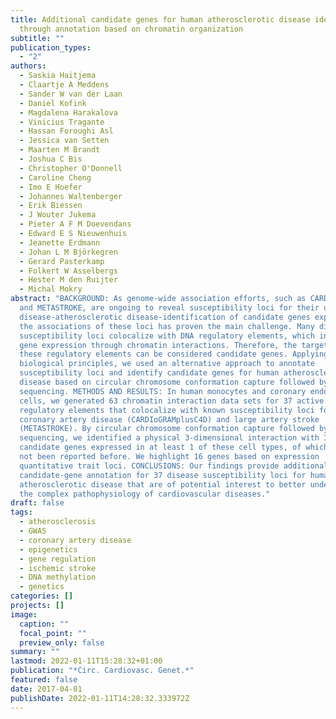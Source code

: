 ```yaml
---
title: Additional candidate genes for human atherosclerotic disease identified
  through annotation based on chromatin organization
subtitle: ""
publication_types:
  - "2"
authors:
  - Saskia Haitjema
  - Claartje A Meddens
  - Sander W van der Laan
  - Daniel Kofink
  - Magdalena Harakalova
  - Vinicius Tragante
  - Hassan Foroughi Asl
  - Jessica van Setten
  - Maarten M Brandt
  - Joshua C Bis
  - Christopher O'Donnell
  - Caroline Cheng
  - Imo E Hoefer
  - Johannes Waltenberger
  - Erik Biessen
  - J Wouter Jukema
  - Pieter A F M Doevendans
  - Edward E S Nieuwenhuis
  - Jeanette Erdmann
  - Johan L M Björkegren
  - Gerard Pasterkamp
  - Folkert W Asselbergs
  - Hester M den Ruijter
  - Michal Mokry
abstract: "BACKGROUND: As genome-wide association efforts, such as CARDIoGRAM
  and METASTROKE, are ongoing to reveal susceptibility loci for their underlying
  disease-atherosclerotic disease-identification of candidate genes explaining
  the associations of these loci has proven the main challenge. Many disease
  susceptibility loci colocalize with DNA regulatory elements, which influence
  gene expression through chromatin interactions. Therefore, the target genes of
  these regulatory elements can be considered candidate genes. Applying these
  biological principles, we used an alternative approach to annotate
  susceptibility loci and identify candidate genes for human atherosclerotic
  disease based on circular chromosome conformation capture followed by
  sequencing. METHODS AND RESULTS: In human monocytes and coronary endothelial
  cells, we generated 63 chromatin interaction data sets for 37 active DNA
  regulatory elements that colocalize with known susceptibility loci for
  coronary artery disease (CARDIoGRAMplusC4D) and large artery stroke
  (METASTROKE). By circular chromosome conformation capture followed by
  sequencing, we identified a physical 3-dimensional interaction with 326
  candidate genes expressed in at least 1 of these cell types, of which 294 have
  not been reported before. We highlight 16 genes based on expression
  quantitative trait loci. CONCLUSIONS: Our findings provide additional
  candidate-gene annotation for 37 disease susceptibility loci for human
  atherosclerotic disease that are of potential interest to better understand
  the complex pathophysiology of cardiovascular diseases."
draft: false
tags:
  - atherosclerosis
  - GWAS
  - coronary artery disease
  - epigenetics
  - gene regulation
  - ischemic stroke
  - DNA methylation
  - genetics
categories: []
projects: []
image:
  caption: ""
  focal_point: ""
  preview_only: false
summary: ""
lastmod: 2022-01-11T15:28:32+01:00
publication: "*Circ. Cardiovasc. Genet.*"
featured: false
date: 2017-04-01
publishDate: 2022-01-11T14:28:32.333972Z
---
```

